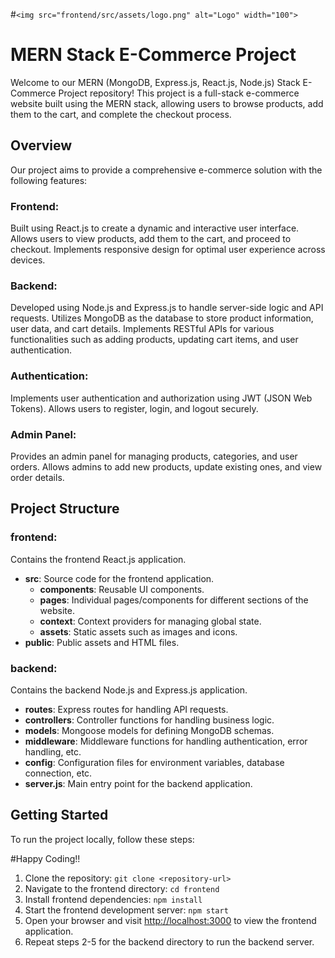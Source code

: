 
#`<img src="frontend/src/assets/logo.png" alt="Logo" width="100">`



# MERN Stack E-Commerce Project

Welcome to our MERN (MongoDB, Express.js, React.js, Node.js) Stack E-Commerce Project repository! This project is a full-stack e-commerce website built using the MERN stack, allowing users to browse products, add them to the cart, and complete the checkout process.

## Overview

Our project aims to provide a comprehensive e-commerce solution with the following features:

### Frontend:

Built using React.js to create a dynamic and interactive user interface. Allows users to view products, add them to the cart, and proceed to checkout. Implements responsive design for optimal user experience across devices.

### Backend:

Developed using Node.js and Express.js to handle server-side logic and API requests. Utilizes MongoDB as the database to store product information, user data, and cart details. Implements RESTful APIs for various functionalities such as adding products, updating cart items, and user authentication.

### Authentication:

Implements user authentication and authorization using JWT (JSON Web Tokens). Allows users to register, login, and logout securely.

### Admin Panel:

Provides an admin panel for managing products, categories, and user orders. Allows admins to add new products, update existing ones, and view order details.

## Project Structure

### frontend:

Contains the frontend React.js application.

- **src**: Source code for the frontend application.
  - **components**: Reusable UI components.
  - **pages**: Individual pages/components for different sections of the website.
  - **context**: Context providers for managing global state.
  - **assets**: Static assets such as images and icons.
- **public**: Public assets and HTML files.

### backend:

Contains the backend Node.js and Express.js application.

- **routes**: Express routes for handling API requests.
- **controllers**: Controller functions for handling business logic.
- **models**: Mongoose models for defining MongoDB schemas.
- **middleware**: Middleware functions for handling authentication, error handling, etc.
- **config**: Configuration files for environment variables, database connection, etc.
- **server.js**: Main entry point for the backend application.

## Getting Started

To run the project locally, follow these steps:


#Happy Coding!!

1. Clone the repository: `git clone <repository-url>`
2. Navigate to the frontend directory: `cd frontend`
3. Install frontend dependencies: `npm install`
4. Start the frontend development server: `npm start`
5. Open your browser and visit [http://localhost:3000](http://localhost:3000) to view the frontend application.
6. Repeat steps 2-5 for the backend directory to run the backend server.
